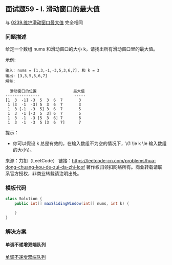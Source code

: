 <script src="https://cdn.bootcss.com/mathjax/2.7.7/MathJax.js?config=TeX-AMS-MML_HTMLorMML"></script>

## 面试题59 - I. 滑动窗口的最大值

与 [0239.维护滑动窗口最大值](..//leetcode/twopointers/0239.维护滑动窗口最大值.md) 完全相同

### 问题描述

给定一个数组 nums 和滑动窗口的大小 k，请找出所有滑动窗口里的最大值。

示例:

```
输入: nums = [1,3,-1,-3,5,3,6,7], 和 k = 3
输出: [3,3,5,5,6,7] 
解释: 

  滑动窗口的位置                最大值
---------------               -----
[1  3  -1] -3  5  3  6  7       3
 1 [3  -1  -3] 5  3  6  7       3
 1  3 [-1  -3  5] 3  6  7       5
 1  3  -1 [-3  5  3] 6  7       5
 1  3  -1  -3 [5  3  6] 7       6
 1  3  -1  -3  5 [3  6  7]      7
```
 

提示：

* 你可以假设 k 总是有效的，在输入数组不为空的情况下，\\(1 \le k \le 输入数组的大小\\)。

来源：力扣（LeetCode）
链接：https://leetcode-cn.com/problems/hua-dong-chuang-kou-de-zui-da-zhi-lcof
著作权归领扣网络所有。商业转载请联系官方授权，非商业转载请注明出处。
### 模板代码

``` java
class Solution {
    public int[] maxSlidingWindow(int[] nums, int k) {

    }
}
```

### 解决方案

#### 单调不递增双端队列

[单调不递增双端队列](q0059/i/solu1/Solution.java)
